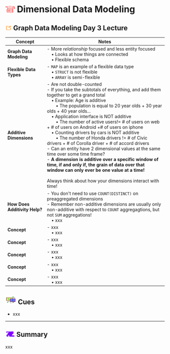 # <img src="../books.svg" alt="Stack of red books with a graduation cap on top, symbolizing education and achievement, set against a plain background" width="30" height="20" /> Dimensional Data Modeling

## <img src="../notes.svg" alt="Orange pencil lying diagonally on a white sheet of paper, representing note taking and documentation, with a clean and organized appearance" width="20" height="15" /> Graph Data Modeling Day 3 Lecture

| Concept                | Notes            |
|---------------------|------------------|
| **Graph Data Modeling**  | - More *relationship* focused and less entity focused <br>  &emsp;• Looks at how things are connected <br>  &emsp;• Flexible schema |
| **Flexible Data Types**  | - `MAP` is an example of a flexible data type <br>  &emsp;• `STRUCT` is not flexible<br>  &emsp;• `ARRAY` is semi-flexible |
| **Additive Dimensions**  | - Are not double-counted<br>- If you take the subtotals of everything, and add them together to get a grand total<br>  &emsp;• Example: Age is additive <br>  &emsp;&emsp;• The population is equal to 20 year olds + 30 year olds + 40 year olds...<br>  &emsp;• Application interface is NOT additive<br>  &emsp;&emsp;• The number of active users!= # of users on web + # of users on Android +# of users on iphone<br>  &emsp;• Counting drivers by cars is NOT additive<br>  &emsp;&emsp;• The number of Honda drivers != # of Civic drivers + # of Corolla driver + # of accord drivers <br>- Can an entity have 2 dimensional values at the same time over some time frame?<br>- **A dimension is additive over a specific window of time, if and only if, the grain of data over that window can only ever be one value at a time!** <br><br> Always think about how your dimensions interact with time!|
| **How Does Additivity Help?**  | - You don't need to use `COUNT(DISTINCT)` on preaggregated dimensions<br>- Remember non-additive dimensions are usually only non-additive with respect to `COUNT` aggregagtions, but not `SUM` aggregations! <br>  &emsp;• xxx |
| **Concept**  | - xxx <br>  &emsp;• xxx |
| **Concept**  | - xxx <br>  &emsp;• xxx |
| **Concept**  | - xxx <br>  &emsp;• xxx |
| **Concept**  | - xxx <br>  &emsp;• xxx |
| **Concept**  | - xxx <br>  &emsp;• xxx |

## <img src="../question-and-answer.svg" alt="Two speech bubbles, one with a large letter Q and the other with a large letter A, representing a question and answer exchange in a friendly and approachable style" width="35" height="28" /> Cues

- xxx

---

## <img src="../summary.svg" alt="Rolled parchment scroll with visible lines, symbolizing a summary or conclusion, placed on a neutral background" width="30" height="18" /> Summary

xxx
